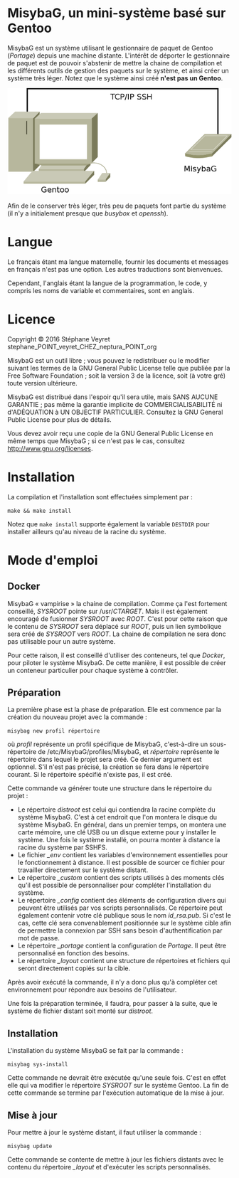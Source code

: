 # MisybaG, un mini-système basé sur Gentoo

MisybaG est un système utilisant le gestionnaire de paquet de Gentoo (*Portage*) depuis une machine distante. L'intérêt de déporter le gestionnaire de paquet est de pouvoir s'abstenir de mettre la chaine de compilation et les différents outils de gestion des paquets sur le système, et ainsi créer un système très léger. Notez que le système ainsi créé **n'est pas un Gentoo**.

![Principe de MisybaG](../principle.png "Principe")

Afin de le conserver très léger, très peu de paquets font partie du système (il n'y a initialement presque que *busybox* et *openssh*).

# Langue

Le français étant ma langue maternelle, fournir les documents et messages en français n'est pas une option. Les autres traductions sont bienvenues.

Cependant, l'anglais étant la langue de la programmation, le code, y compris les noms de variable et commentaires, sont en anglais.

# Licence

Copyright © 2016 Stéphane Veyret stephane_POINT_veyret_CHEZ_neptura_POINT_org

MisybaG est un outil libre ; vous pouvez le redistribuer ou le modifier suivant les termes de la GNU General Public License telle que publiée par la Free Software Foundation ; soit la version 3 de la licence, soit (à votre gré) toute version ultérieure.

MisybaG est distribué dans l'espoir qu'il sera utile, mais SANS AUCUNE GARANTIE ; pas même la garantie implicite de COMMERCIALISABILITÉ ni d'ADÉQUATION à UN OBJECTIF PARTICULIER. Consultez la GNU General Public License pour plus de détails.

Vous devez avoir reçu une copie de la GNU General Public License en même temps que MisybaG ; si ce n'est pas le cas, consultez http://www.gnu.org/licenses.

# Installation

La compilation et l'installation sont effectuées simplement par :

    make && make install

Notez que `make install` supporte également la variable `DESTDIR` pour installer ailleurs qu'au niveau de la racine du système.

# Mode d'emploi

## Docker

MisybaG « vampirise » la chaine de compilation. Comme ça l'est fortement conseillé, *SYSROOT* pointe sur /usr/*CTARGET*. Mais il est également encouragé de fusionner *SYSROOT* avec *ROOT*. C'est pour cette raison que le contenu de *SYSROOT* sera déplacé sur *ROOT*, puis un lien symbolique sera créé de *SYSROOT* vers *ROOT*. La chaine de compilation ne sera donc pas utilisable pour un autre système.

Pour cette raison, il est conseillé d'utiliser des conteneurs, tel que *Docker*, pour piloter le système MisybaG. De cette manière, il est possible de créer un conteneur particulier pour chaque système à contrôler.

## Préparation

La première phase est la phase de préparation. Elle est commence par la création du nouveau projet avec la commande :

    misybag new profil répertoire

où *profil* représente un profil spécifique de MisybaG, c'est-à-dire un sous-répertoire de /etc/MisybaG/profiles/MisybaG, et *répertoire* représente le répertoire dans lequel le projet sera créé. Ce dernier argument est optionnel. S'il n'est pas précisé, la création se fera dans le répertoire courant. Si le répertoire spécifié n'existe pas, il est créé.

Cette commande va générer toute une structure dans le répertoire du projet :

* Le répertoire *distroot* est celui qui contiendra la racine complète du système MisybaG. C'est à cet endroit que l'on montera le disque du système MisybaG. En général, dans un premier temps, on montera une carte mémoire, une clé USB ou un disque externe pour y installer le système. Une fois le système installé, on pourra monter à distance la racine du système par SSHFS.
* Le fichier *_env* contient les variables d'environnement essentielles pour le fonctionnement à distance. Il est possible de sourcer ce fichier pour travailler directement sur le système distant.
* Le répertoire *_custom* contient des scripts utilisés à des moments clés qu'il est possible de personnaliser pour compléter l'installation du système.
* Le répertoire *_config* contient des éléments de configuration divers qui peuvent être utilisés par vos scripts personnalisés. Ce répertoire peut également contenir votre clé publique sous le nom *id_rsa.pub*. Si c'est le cas, cette clé sera convenablement positionnée sur le système cible afin de permettre la connexion par SSH sans besoin d'authentification par mot de passe.
* Le répertoire *_portage* contient la configuration de *Portage*. Il peut être personnalisé en fonction des besoins.
* Le répertoire *_layout* contient une structure de répertoires et fichiers qui seront directement copiés sur la cible.

Après avoir exécuté la commande, il n'y a donc plus qu'à compléter cet environnement pour répondre aux besoins de l'utilisateur.

Une fois la préparation terminée, il faudra, pour passer à la suite, que le système de fichier distant soit monté sur *distroot*.

## Installation

L'installation du système MisybaG se fait par la commande :

    misybag sys-install

Cette commande ne devrait être exécutée qu'une seule fois. C'est en effet elle qui va modifier le répertoire *SYSROOT* sur le système Gentoo. La fin de cette commande se termine par l'exécution automatique de la mise à jour.

## Mise à jour

Pour mettre à jour le système distant, il faut utiliser la commande :

    misybag update

Cette commande se contente de mettre à jour les fichiers distants avec le contenu du répertoire *_layout* et d'exécuter les scripts personnalisés.
